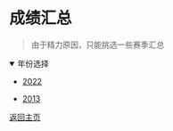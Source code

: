 # 成绩汇总

> 由于精力原因，只能挑选一些赛季汇总

<details open>
<summary>年份选择</summary>

- [2022](./Results/2022.md)

- [2013](./Results/2013.md)

</details>

[返回主页](./Profile.md)
